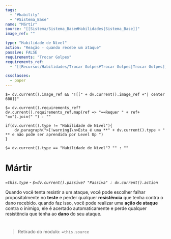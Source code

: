 ```yaml
---
tags:
  - "#hability"
  - "#Sistema_Base"
name: "Mártir"
source: "[[Sistema/Sistema_Base#Habilidades|Sistema_Base]]"
image_ref: ""

type: "Habilidade de Nível"
action: "Reação - quando recebe um ataque"
passive: FALSE
requirements: "Trocar Golpes"
requirements_ref: 
  - "[[Recursos/Habilidades/Trocar Golpes#Trocar Golpes|Trocar Golpes]]" 

cssclasses:
  - paper
---
```

`$= dv.current().image_ref && "![[" + dv.current().image_ref +"| center 600]]"`


`$= dv.current().requirements_ref? dv.current().requirements_ref.map(ref => "==Requer " + ref+ "==").join(" ") : ""`

```dataviewjs
if(dv.current().type != "Habilidade de Nível"){
	dv.paragraph(">[!warning]\n>Esta é uma **" + dv.current().type + " ** e não pode ser aprendida por Level Up ")
}
```


`$= dv.current().type == "Habilidade de Nível"? "" : ""`
# Mártir
*`=this.type` - `$=dv.current().passive? "Passiva" : dv.current().action`*

Quando você tenta resistir a um ataque, você pode escolher falhar propositalmente no **teste** e perder qualquer **resistência** que tenha contra o dano recebido. quando faz isso, você pode realizar uma **ação de ataque** contra o inimigo, ele é acertado automaticamente e perde qualquer resistência que tenha ao **dano** do seu ataque.


#
> Retirado do modulo: `=this.source`